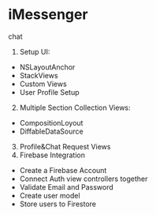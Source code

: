 # iMessenger
chat

1. Setup UI:
- NSLayoutAnchor
- StackViews
- Custom Views
- User Profile Setup

2. Multiple Section Collection Views:
- CompositionLoyout
- DiffableDataSource

3. Profile&Chat Request Views
4. Firebase Integration
- Create a Firebase Account
- Connect Auth view controllers together
- Validate Email and Password
- Create user model
- Store users to Firestore
